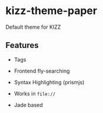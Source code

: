 # kizz-theme-paper

Default theme for KIZZ

## Features

- Tags

- Frontend fly-searching

- Syntax Highlighting (prismjs)

- Works in `file://`

- Jade based
